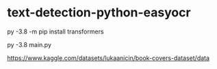 # text-detection-python-easyocr

py -3.8 -m pip install transformers

py -3.8  main.py 


https://www.kaggle.com/datasets/lukaanicin/book-covers-dataset/data
